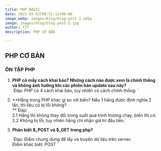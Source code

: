 ```yaml
---
title: PHP BASIC
date: 2023-03-02T08:51:12+00:00
image_webp: images/blog/blog-post-2.webp
image: images/blog/blog-post-2.jpg
author: TÍT
description: PHP CƠ BẢN

---
```

## **PHP CƠ BẢN**

### **ÔN TẬP PHP** 

1. **PHP có mấy cách khai báo? Những cách nào được xem là chính thống và không ảnh hưởng khi các phiên bản update sau này?**  
   \`Đáp: PHP có 4 cách khai báo, tuy nhiên có cách chính thống: <?php ?>\`
2. **Hằng trong PHP khác gì so với biến? Nếu 1 hằng được định nghĩa 2 lần, thì liệu có bị lỗi không?  
   **\`Đáp:  
   2\.1 Hằng thì không thay đổi trong suốt quá trình trương chạy, bIến thì có.  
   2\.2 Không bị lỗi, tuy nhiên hằng chỉ nhận giá trị đầu tiên.\`
3. **Phân biệt $_POST và $_GET trong php?**

   \`Đáp: Điểm chung dùng để lấy và truyền dữ liệu trên server.   
   Điểm khác biêt: POST \`